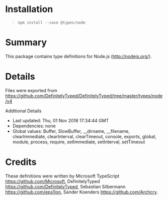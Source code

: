 # Installation
> `npm install --save @types/node`

# Summary
This package contains type definitions for Node.js (http://nodejs.org/).

# Details
Files were exported from https://github.com/DefinitelyTyped/DefinitelyTyped/tree/master/types/node/v4

Additional Details
 * Last updated: Thu, 01 Nov 2018 17:34:44 GMT
 * Dependencies: none
 * Global values: Buffer, SlowBuffer, __dirname, __filename, clearImmediate, clearInterval, clearTimeout, console, exports, global, module, process, require, setImmediate, setInterval, setTimeout

# Credits
These definitions were written by Microsoft TypeScript <https://github.com/Microsoft>, DefinitelyTyped <https://github.com/DefinitelyTyped>, Sebastian Silbermann <https://github.com/eps1lon>, Sander Koenders <https://github.com/Archcry>.
